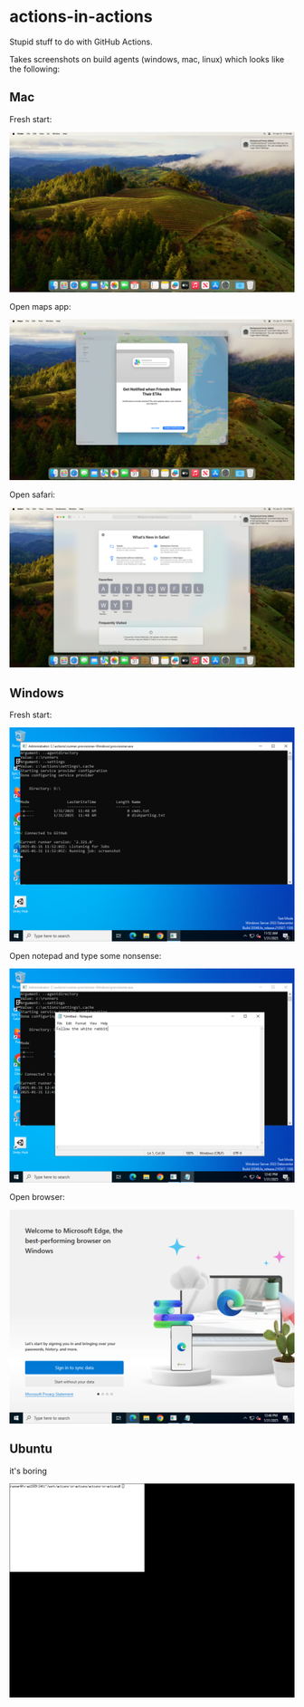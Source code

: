 # actions-in-actions

Stupid stuff to do with GitHub Actions.

Takes screenshots on build agents (windows, mac, linux) which looks like the following:

## Mac

Fresh start:

![](mac/init.png)

Open maps app:

![](mac/maps.png)

Open safari:

![](mac/safari.png)


## Windows

Fresh start:

![](win/init.png)

Open notepad and type some nonsense:

![](win/notepad.png)

Open browser:

![](win/browser.png)

## Ubuntu

it's boring

![](ubuntu/init.png)

